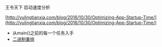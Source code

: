 王令天下 启动速度分析

[http://yulingtianxia.com/blog/2016/10/30/Optimizing-App-Startup-Time/](http://yulingtianxia.com/blog/2016/10/30/Optimizing-App-Startup-Time/)

- 从main()之前的每一个任务入手
- [二进制重排](https://github.com/yulingtianxia/AppOrderFiles)